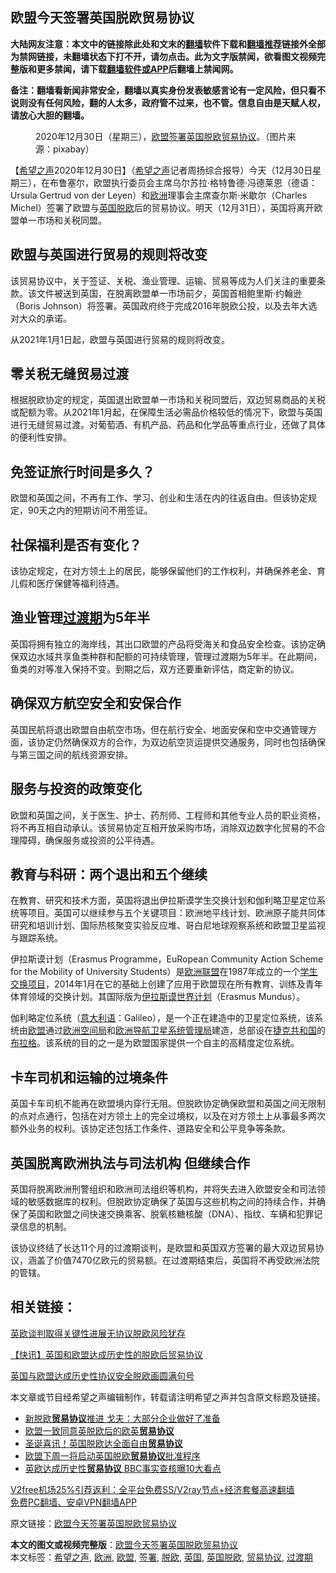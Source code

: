  <h2>欧盟今天签署英国脱欧贸易协议</h2> <p class="notice"><b>大陆网友注意：本文中的链接除此处和文末的<a href="https://github.com/bannedbook/fanqiang" >翻墙</a>软件下载和<a href="https://github.com/killgcd/justmysocks/blob/master/README.md">翻墙推荐</a>链接外全部为禁网链接，未翻墙状态下打不开，请勿点击。此为文字版禁闻，欲看图文视频完整版和更多禁闻，请下载<a href="https://github.com/bannedbook/fanqiang">翻墙软件或APP</a>后翻墙上禁闻网。</p><p>备注：翻墙看新闻非常安全，翻墙以真实身份发表敏感言论有一定风险，但只看不说则没有任何风险，翻的人太多，政府管不过来，也不管。信息自由是天赋人权，请放心大胆的翻墙。</b></p>  <div class="entry"> <figure><figcaption>2020年12月30日（星期三），<a href="https://www.bannedbook.org/bnews/tag/%e6%ac%a7%e7%9b%9f/" class="st_tag internal_tag" rel="tag" title="标签 欧盟 下的日志">欧盟</a><a href="https://www.bannedbook.org/bnews/tag/%E7%AD%BE%E7%BD%B2/" class="st_tag internal_tag" rel="tag" title="标签 签署 下的日志">签署</a><a href="https://www.bannedbook.org/bnews/tag/%e8%8b%b1%e5%9b%bd/" class="st_tag internal_tag" rel="tag" title="标签 英国 下的日志">英国</a><a href="https://www.bannedbook.org/bnews/tag/%E8%84%B1%E6%AC%A7/" class="st_tag internal_tag" rel="tag" title="标签 脱欧 下的日志">脱欧</a><a href="https://www.bannedbook.org/bnews/tag/%E8%B4%B8%E6%98%93%E5%8D%8F%E8%AE%AE/" class="st_tag internal_tag" rel="tag" title="标签 贸易协议 下的日志">贸易协议</a>。（图片来源：pixabay）</figcaption></figure> <p>【<span class='wp_keywordlink_affiliate'><a href="https://www.soundofhope.org" title="希望之声" target="_blank">希望之声</a></span>2020年12月30日】（<a href="https://www.bannedbook.org/bnews/tag/%e5%b8%8c%e6%9c%9b%e4%b9%8b%e5%a3%b0/" class="st_tag internal_tag" rel="tag" title="标签 希望之声 下的日志">希望之声</a>记者周扬综合报导）今天（12月30日星期三），在布鲁塞尔，欧盟执行委员会主席乌尔苏拉·格特鲁德·冯德莱恩（德语：Ursula Gertrud von der Leyen）和<a href="https://www.bannedbook.org/bnews/tag/%e6%ac%a7%e6%b4%b2/" class="st_tag internal_tag" rel="tag" title="标签 欧洲 下的日志">欧洲</a>理事会主席查尔斯·米歇尔（Charles Michel）签署了欧盟与<a href="https://www.bannedbook.org/bnews/tag/%E8%8B%B1%E5%9B%BD%E8%84%B1%E6%AC%A7/" class="st_tag internal_tag" rel="tag" title="标签 英国脱欧 下的日志">英国脱欧</a>后的贸易协议。明天（12月31日），英国将离开欧盟单一市场和关税同盟。</p> <h2><strong>欧盟与英国进行贸易的规则将改变</strong></h2> <p>该贸易协议中，关于签证、关税、渔业管理、运输、贸易等成为人们关注的重要条款。该文件被送到英国，在脱离欧盟单一市场前夕，英国首相鲍里斯·约翰逊（Boris Johnson）将签署。英国政府终于完成2016年脱欧公投，以及去年大选对大众的承诺。</p> <p>从2021年1月1日起，欧盟与英国进行贸易的规则将改变。</p> <h2><strong>零关税无缝贸易过渡</strong></h2> <p>根据脱欧协定的规定，英国退出欧盟单一市场和关税同盟后，双边贸易商品的关税或配额为零。从2021年1月起，在保障生活必需品价格较低的情况下，欧盟与英国进行无缝贸易过渡。对葡萄酒、有机产品、药品和化学品等重点行业，还做了具体的便利性安排。</p> <h2><strong>免签证旅行时间是多久？</strong></h2> <p>欧盟和英国之间，不再有工作、学习、创业和生活在内的往返自由。但该协定规定，90天之内的短期访问不用签证。</p>  <h2><strong>社保福利是否有变化？</strong></h2> <p>该协定规定，在对方领土上的居民，能够保留他们的工作权利，并确保养老金、育儿假和医疗保健等福利待遇。</p> <h2><strong>渔业管理<a href="https://www.bannedbook.org/bnews/tag/%E8%BF%87%E6%B8%A1%E6%9C%9F/" class="st_tag internal_tag" rel="tag" title="标签 过渡期 下的日志">过渡期</a>为5年半</strong></h2> <p>英国将拥有独立的海岸线，其出口欧盟的产品将受海关和食品安全检查。该协定确保双边水域共享鱼类种群和配额的可持续管理，管理过渡期为5年半。在此期间，鱼类的对等准入保持不变。到期之后，双方还要重新评估，商定新的协议。</p> <h2><strong>确保双方航空安全和安保合作</strong></h2> <p>英国民航将退出欧盟自由航空市场，但在航行安全、地面安保和空中交通管理方面，该协定仍然确保双方的合作，为双边航空货运提供交通服务，同时也包括确保与第三国之间的航线资源安排。</p> <h2><strong>服务与投资的政策变化</strong></h2> <p>欧盟和英国之间，关于医生、护士、药剂师、工程师和其他专业人员的职业资格，将不再互相自动承认。该贸易协定互相开放采购市场，消除双边数字化贸易的不合理障碍，确保服务或投资的公平待遇。</p> <h2><strong>教育与科研：两个退出和五个继续</strong></h2> <p>在教育、研究和技术方面，英国将退出伊拉斯谟学生交换计划和伽利略卫星定位系统等项目。英国可以继续参与五个关键项目：欧洲地平线计划、欧洲原子能共同体研究和培训计划、国际热核聚变实验反应堆、哥白尼地球观察系统和欧盟卫星监视与跟踪系统。</p>  <p>伊拉斯谟计划（Erasmus Programme，EuRopean Community Action Scheme for the Mobility of University Students）是<a href="https://zh.wikipedia.org/wiki/%E6%AD%90%E6%B4%B2%E8%81%AF%E7%9B%9F" title="欧洲联盟">欧洲联盟</a>在1987年成立的一个<a href="https://zh.wikipedia.org/w/index.php?title=%E5%AD%B8%E7%94%9F%E4%BA%A4%E6%8F%9B%E9%A0%85%E7%9B%AE&amp;action=edit&amp;redlink=1" title="学生交换项目（页面不存在）">学生交换项目</a>，2014年1月在它的基础上创建了应用于欧盟现在所有教育、训练及青年体育领域的交换计划。其国际版为<a href="https://zh.wikipedia.org/wiki/%E4%BC%8A%E6%8B%89%E6%96%AF%E8%B0%9F%E4%B8%96%E7%95%8C%E8%AE%A1%E5%88%92" title="伊拉斯谟世界计划">伊拉斯谟世界计划</a>（Erasmus Mundus）。</p> <p>伽利略定位系统（<a href="https://zh.wikipedia.org/wiki/%E7%BE%A9%E5%A4%A7%E5%88%A9%E8%AA%9E" title="意大利语">意大利语</a>：Galileo），是一个正在建造中的卫星定位系统，该系统由<a href="https://zh.wikipedia.org/wiki/%E6%AC%A7%E7%9B%9F" title="欧盟">欧盟</a>通过<a href="https://zh.wikipedia.org/wiki/%E6%AC%A7%E6%B4%B2%E7%A9%BA%E9%97%B4%E5%B1%80" title="欧洲空间局">欧洲空间局</a>和<a href="https://zh.wikipedia.org/w/index.php?title=%E6%AC%A7%E6%B4%B2%E5%AF%BC%E8%88%AA%E5%8D%AB%E6%98%9F%E7%B3%BB%E7%BB%9F%E7%AE%A1%E7%90%86%E5%B1%80&amp;action=edit&amp;redlink=1">欧洲导航卫星系统管理局</a>建造，总部设在<a href="https://zh.wikipedia.org/wiki/%E6%8D%B7%E5%85%8B%E5%85%B1%E5%92%8C%E5%9B%BD" title="捷克共和国">捷克共和国</a>的<a href="https://zh.wikipedia.org/wiki/%E5%B8%83%E6%8B%89%E6%A0%BC" title="布拉格">布拉格</a>。该系统的目的之一是为欧盟国家提供一个自主的高精度定位系统。</p> <h2><strong>卡车司机和运输的过境条件</strong></h2> <p>英国卡车司机不能再在欧盟境内穿行无阻。但脱欧协定确保欧盟和英国之间无限制的点对点通行，包括在对方领土上的完全过境权，以及在对方领土上从事最多两次额外业务的权利。该协定还包括工作条件、道路安全和公平竞争等条款。</p> <h2><strong>英国脱离欧洲执法与司法机构 但继续合作</strong></h2> <p>英国将脱离欧洲刑警组织和欧洲司法组织等机构，并将失去进入欧盟安全和司法领域的敏感数据库的权利。但脱欧协定确保了英国与这些机构之间的持续合作，并确保了英国和欧盟之间快速交换乘客、脱氧核糖核酸（DNA）、指纹、车辆和犯罪记录信息的机制。</p> <p>该协议终结了长达11个月的过渡期谈判，是欧盟和英国双方签署的最大双边贸易协议，涵盖了价值7470亿欧元的贸易额。在过渡期结束后，英国将不再受欧洲法院的管辖。</p>  <h2><strong>相关链接：</strong></h2> <p><a href="https://www.google.com/url?client=internal-element-cse&amp;cx=007749283119516952101:0iwnfnkwnek&amp;q=https://www.soundofhope.org/post/455041&amp;sa=U&amp;ved=2ahUKEwiEyOjPhvbtAhXz6eAKHbBKCsYQFjAIegQIAhAC&amp;usg=AOvVaw13xUKWm8uerpfLeeQzzZvi" target="_blank">英欧谈判取得关键性进展无协议脱欧风险犹存</a></p> <p><a href="https://www.google.com/url?client=internal-element-cse&amp;cx=007749283119516952101:0iwnfnkwnek&amp;q=https://www.soundofhope.org/post/456886&amp;sa=U&amp;ved=2ahUKEwiEyOjPhvbtAhXz6eAKHbBKCsYQFjADegQICRAC&amp;usg=AOvVaw3E3r09avW50gG4GRhqHS7A" target="_blank">【快讯】英国和欧盟达成历史性的脱欧后贸易协议</a></p> <p><a href="https://www.google.com/url?client=internal-element-cse&amp;cx=007749283119516952101:0iwnfnkwnek&amp;q=https://www.soundofhope.org/post/456901&amp;sa=U&amp;ved=2ahUKEwiql4eIh_btAhU85uAKHeWqAccQFjAIegQIBhAC&amp;usg=AOvVaw0olxvTJvWu3bui_Hs32idd" target="_blank">英国与欧盟达成历史性协议安全脱欧画圆满句号</a></p> <p>本文章或节目经希望之声编辑制作，转载请注明希望之声并包含原文标题及链接。</p> <ul class='op-related-articles' title='相关阅读'> <li><a href='https://www.bannedbook.org/bnews/bannedvideo/20201229/1456898.html' target='_blank'>新脱欧<b>贸易协议</b>推进 戈夫：大部分企业做好了准备</a></li> <li><a href='https://www.bannedbook.org/bnews/worldnews/20201229/1456742.html' target='_blank'>欧盟一致同意英脱欧后的欧英<b>贸易协议</b></a></li> <li><a href='https://www.bannedbook.org/bnews/taiwannews/20201226/1455194.html' target='_blank'>圣诞喜讯！英国脱欧达全面自由<b>贸易协议</b></a></li> <li><a href='https://www.bannedbook.org/bnews/headline/20201226/1455134.html' target='_blank'>欧盟下周一将启动英国脱欧<b>贸易协议</b>批准程序</a></li> <li><a href='https://www.bannedbook.org/bnews/comments/20201225/1454927.html' target='_blank'>英欧达成历史性<b>贸易协议</b> BBC事实查核曝10大看点</a></li> </ul> <p class="texttj"> <a href="https://github.com/bannedbook/fanqiang/wiki/V2ray%E6%9C%BA%E5%9C%BA" target="_blank">V2free机场25%引荐返利：全平台免费SS/V2ray节点+经济套餐高速翻墙</a><br/> <a href="https://github.com/bannedbook/fanqiang/wiki/%E7%A6%81%E9%97%BB%E7%BD%91%E5%AE%89%E5%8D%93%E7%BF%BB%E5%A2%99%E6%96%B0%E9%97%BBAPP" target="_blank">免费PC翻墙、安卓VPN翻墙APP</a></p><p>原文链接：<a class="src_link"  href="https://www.soundofhope.org/post/458815" target="_blank">欧盟今天签署英国脱欧贸易协议</a></p> <a name='sharetosocial'></a>       <div><b>本文的图文或视频完整版</b>：<a href='https://www.bannedbook.org/bnews/comments/20201231/1458073.html'>欧盟今天签署英国脱欧贸易协议</a></div>  </div><!--END ENTRY--> <div class="postfooter"> <div>本文标签：<a href="https://www.bannedbook.org/bnews/tag/%e5%b8%8c%e6%9c%9b%e4%b9%8b%e5%a3%b0/" rel="tag">希望之声</a>, <a href="https://www.bannedbook.org/bnews/tag/%e6%ac%a7%e6%b4%b2/" rel="tag">欧洲</a>, <a href="https://www.bannedbook.org/bnews/tag/%e6%ac%a7%e7%9b%9f/" rel="tag">欧盟</a>, <a href="https://www.bannedbook.org/bnews/tag/%E7%AD%BE%E7%BD%B2/" rel="tag">签署</a>, <a href="https://www.bannedbook.org/bnews/tag/%E8%84%B1%E6%AC%A7/" rel="tag">脱欧</a>, <a href="https://www.bannedbook.org/bnews/tag/%e8%8b%b1%e5%9b%bd/" rel="tag">英国</a>, <a href="https://www.bannedbook.org/bnews/tag/%E8%8B%B1%E5%9B%BD%E8%84%B1%E6%AC%A7/" rel="tag">英国脱欧</a>, <a href="https://www.bannedbook.org/bnews/tag/%E8%B4%B8%E6%98%93%E5%8D%8F%E8%AE%AE/" rel="tag">贸易协议</a>, <a href="https://www.bannedbook.org/bnews/tag/%E8%BF%87%E6%B8%A1%E6%9C%9F/" rel="tag">过渡期</a></div>  </div><!--END POSTFOOTER--> 
